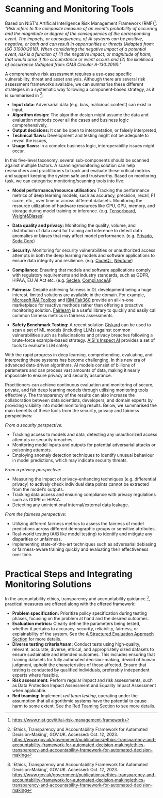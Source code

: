 # Scanning and Monitoring Tools

Based on NIST's Artificial Intelligence Risk Management Framework (RMF)[^nist]: _"Risk refers to the composite measure of an event’s probability of occurring and the magnitude or degree of the consequences of the corresponding event. The impacts, or consequences, of AI systems can be positive, negative, or both and can result in opportunities or threats (Adapted from: ISO 31000:2018). When considering the negative impact of a potential event, risk is a function of (1) the negative impact, or magnitude of harm, that would arise if the circumstance or event occurs and (2) the likelihood of occurrence (Adapted from: OMB Circular A-130:2016)."_

A comprehensive risk assessment requires a use-case specific vulnerability, threat and asset analysis. Although there are several risk assessment frameworks available, we can summarise these different strategies in a systematic way following a component-based strategy, as it is summarised in [^cdei]:

-   **Input data:** Adversarial data (e.g. bias, malicious content) can exist in input,
-   **Algorithm design:** The algorithm design might assume the data and evaluation methods cover all the cases and business logic comprehensively,
-   **Output decisions:** It can be open to interpretation, or falsely interpreted,
-   **Technical flaws:** Development and testing might not be adequate to reveal the issues,
-   **Usage flaws:** In a complex business logic, interoperability issues might occur.

In this five-level taxonomy, several sub-components should be scanned against multiple factors. A scanning/monitoring solution can help researchers and practitioners to track and evaluate these critical metrics and support keeping the system safe and trustworthy. Based on monitoring task, we can categorise monitoring/scanning tools into five: 

- **Model performance/resource utilisation:** Tracking the performance metrics of deep learning models, such as accuracy, precision, recall, F1 score, etc., over time or across different datasets. Monitoring the resource utilization of hardware resources
like CPU, GPU, memory, and storage during model training or inference. (e.g. [Tensorboard](https://www.tensorflow.org/tensorboard), [Weight&Biases](https://wandb.ai/site))

- **Data quality and privacy:** Monitoring the quality, volume, and distribution of data used for training and inference to detect data anomalies or biases that may affect model performance. (e.g. [Privado](https://www.privado.ai/), [Soda Core](https://www.soda.io/platform))

- **Security:** Monitoring for security vulnerabilities or unauthorized access attempts in both the deep learning models and software applications to ensure data integrity and resilience. (e.g. [CodeQL](https://codeql.github.com/), [Neptune](https://security.neptune.ai/))

- **Compliance:** Ensuring that models and software applications comply with regulatory requirements and industry standards, such as GDPR, HIPAA, EU AI Act etc. (e.g. [Seclea](https://www.seclea.com/solution/regulatory-compliance), [ComplianceAI](https://www.compliance.ai/))

- **Fairness:** Despite achieving fairness in DL development being a huge interest, limited solutions are available in the domain. For example, [Microsoft RAI Toolbox](https://github.com/microsoft/responsible-ai-toolbox) and [IBM Fair360](https://aif360.res.ibm.com/) provide an all-in-one marketplace for reactive methods rather than offering a proactive monitoring solution. [Fairlearn](https://github.com/fairlearn/fairlearn) is a useful library to quickly and easily call common fairness metrics in fairness assessments.

- **Safety Benchmark Testing:** A recent solution [Giskard](https://github.com/Giskard-AI/giskard) can be used to scan a set of ML models (including LLMs) against common vulnerabilities such as hallucinations and privacy breaches following a brute-force example-based strategy. [AISI's Inspect AI](https://github.com/UKGovernmentBEIS/inspect_ai) provides a set of tools to evaluate LLM safety.

With the rapid progress in deep learning, comprehending, evaluating, and interpreting these systems has become challenging. In this new era of advanced data-driven algorithms, AI models consist of billions of parameters and can process vast amounts of data, making it nearly impossible to ensure privacy and security assurance.

Practitioners can achieve continuous evaluation and monitoring of secure, private, and fair deep learning models through utilising monitoring tools effectively. The transparency of the results can also increase the collaboration between data scientists, developers, and domain experts by providing visibility into model monitoring results. Below, we summarised the main benefits of these tools from the security, privacy and fairness perspectives:

*From a security perspective:*

- Tracking access to models and data, detecting any unauthorized access attempts or security breaches.
- Monitoring model inputs and outputs for potential adversarial attacks or poisoning attempts.
- Employing anomaly detection techniques to identify unusual behaviour in model predictions, which may indicate security threats.

*From a privacy perspective:*

- Measuring the impact of privacy-enhancing techniques (e.g. differential privacy) to actively check individual data points cannot be extracted from the model's outputs.
- Tracking data access and ensuring compliance with privacy regulations such as GDPR or HIPAA.
- Detecting any unintentional internal/external data leakage.

*From the fairness perspective:*

- Utilizing different fairness metrics to assess the fairness of model predictions across different demographic groups or sensitive attributes.
- Real-world testing (A/B like model testing) to identify and mitigate any disparities or unfairness.
- Implementing state-of-the-art techniques such as adversarial debiasing or fairness-aware training quickly and evaluating their effectiveness over time.


# Practical Steps and Integrating Monitoring Solutions

In the accountability ethics, transparency and accountability guidance [^cdei], practical measures are offered along with the offered framework:

-   **Problem specification:** Prioritize policy specification during testing phases, focusing on the problem at hand and the desired outcomes.
-   **Evaluation metrics:** Clearly define the parameters being tested, whether it pertains to accuracy, security, reliability, fairness, or explainability of the system. See the [A Structured Evaluation Approach Section](./evaluation.md) for more details.
-   **Diverse testing criteria/team:** Conduct tests using high-quality, relevant, accurate, diverse, ethical, and appropriately sized datasets to ensure sustainable and intended outcomes. This includes ensuring that training datasets for fully automated decision-making, devoid of human judgment, uphold the characteristics of those affected. Ensure that testing is conducted by qualified individuals, preferably independent experts where feasible.
-   **Risk assessment:** Perform regular impact and risk assessments, such as Data Protection Impact Assessment and Equality Impact Assessment when applicable.
-   **Red teaming:** Implement *red team testing*, operating under the assumption that all algorithmic systems have the potential to cause harm to some extent. See the [Red Teaming Section](./red-teaming.md) to see more details.


[^nist]: <https://www.nist.gov/itl/ai-risk-management-framework>
[^cdei]: 'Ethics, Transparency and Accountability Framework for Automated Decision-Making', GOV.UK. Accessed: Oct. 12, 2023. <https://www.gov.uk/government/publications/ethics-transparency-and-accountability-framework-for-automated-decision-making/ethics-transparency-and-accountability-framework-for-automated-decision-making>
